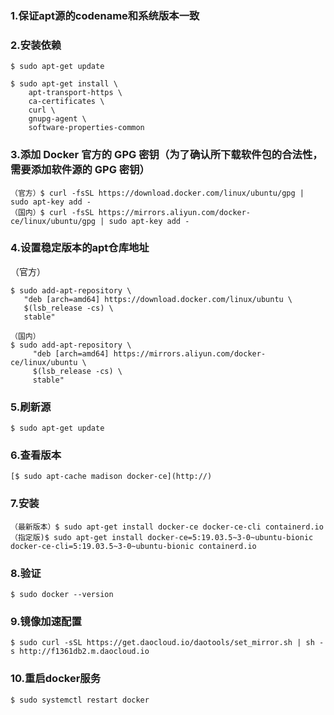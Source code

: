 ### 1.保证apt源的codename和系统版本一致
### 2.安装依赖

```
$ sudo apt-get update

$ sudo apt-get install \
    apt-transport-https \
    ca-certificates \
    curl \
    gnupg-agent \
    software-properties-common
```


### 3.添加 Docker 官方的 GPG 密钥（为了确认所下载软件包的合法性，需要添加软件源的 GPG 密钥）

```
（官方）$ curl -fsSL https://download.docker.com/linux/ubuntu/gpg | sudo apt-key add -
（国内）$ curl -fsSL https://mirrors.aliyun.com/docker-ce/linux/ubuntu/gpg | sudo apt-key add -

```

### 4.设置稳定版本的apt仓库地址
（官方）

```
$ sudo add-apt-repository \
   "deb [arch=amd64] https://download.docker.com/linux/ubuntu \
   $(lsb_release -cs) \
   stable"
   
（国内）
$ sudo add-apt-repository \
     "deb [arch=amd64] https://mirrors.aliyun.com/docker-ce/linux/ubuntu \
     $(lsb_release -cs) \
     stable"
```


### 5.刷新源
`$ sudo apt-get update`

### 6.查看版本
`[$ sudo apt-cache madison docker-ce](http://)`

### 7.安装

```
（最新版本）$ sudo apt-get install docker-ce docker-ce-cli containerd.io
（指定版)$ sudo apt-get install docker-ce=5:19.03.5~3-0~ubuntu-bionic docker-ce-cli=5:19.03.5~3-0~ubuntu-bionic containerd.io
```


### 8.验证
`$ sudo docker --version`

### 9.镜像加速配置
`$ sudo curl -sSL https://get.daocloud.io/daotools/set_mirror.sh | sh -s http://f1361db2.m.daocloud.io`

### 10.重启docker服务
`$ sudo systemctl restart docker`
